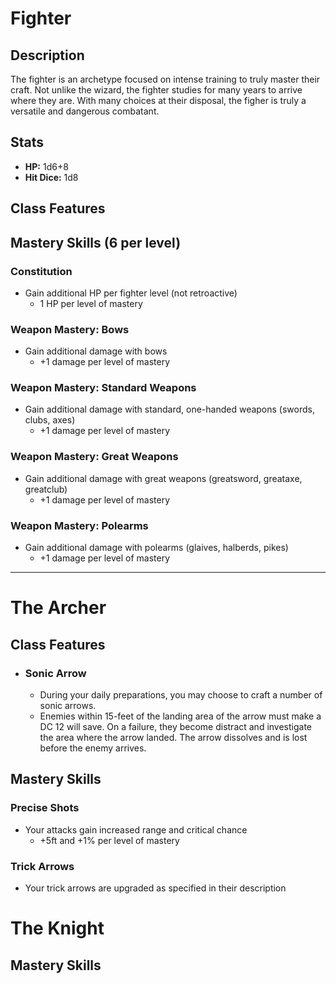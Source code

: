 # Fighter
## Description
The fighter is an archetype focused on intense training to truly master their craft. Not unlike the wizard, the fighter studies for many years to arrive where they are. With many choices at their disposal, the figher is truly a versatile and dangerous combatant.
## Stats
- **HP:** 1d6+8
- **Hit Dice:** 1d8
## Class Features
## Mastery Skills (6 per level)
### Constitution
- Gain additional HP per fighter level (not retroactive)
	- 1 HP per level of mastery
### Weapon Mastery: Bows
- Gain additional damage with bows
	- +1 damage per level of mastery
### Weapon Mastery: Standard Weapons
- Gain additional damage with standard, one-handed weapons (swords, clubs, axes)
	- +1 damage per level of mastery
### Weapon Mastery: Great Weapons
- Gain additional damage with great weapons (greatsword, greataxe, greatclub)
	- +1 damage per level of mastery
### Weapon Mastery: Polearms
- Gain additional damage with polearms (glaives, halberds, pikes)
	- +1 damage per level of mastery
<hr>

# The Archer
## Class Features
- ### Sonic Arrow
	- During your daily preparations, you may choose to craft a number of sonic arrows.
	- Enemies within 15-feet of the landing area of the arrow must make a DC 12 will save. On a failure, they become distract and investigate the area where the arrow landed. The arrow dissolves and is lost before the enemy arrives. 
 
## Mastery Skills
### Precise Shots
- Your attacks gain increased range and critical chance
	- +5ft and +1% per level of mastery
### Trick Arrows
- Your trick arrows are upgraded as specified in their description

# The Knight
## Mastery Skills
